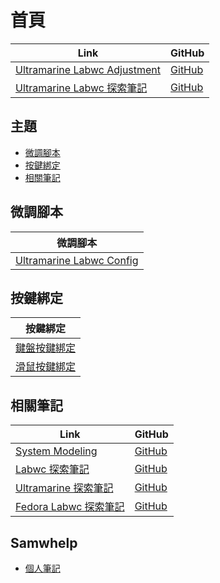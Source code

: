 

# 首頁

| Link | GitHub |
| ---- | ------ |
| [Ultramarine Labwc Adjustment](https://samwhelp.github.io/ultramarine-labwc-adjustment/) | [GitHub](https://github.com/samwhelp/ultramarine-labwc-adjustment) |
| [Ultramarine Labwc 探索筆記](https://samwhelp.github.io/note-about-ultramarine-labwc/) | [GitHub](https://github.com/samwhelp/note-about-ultramarine-labwc) |




## 主題

* [微調腳本](#微調腳本)
* [按鍵綁定](#按鍵綁定)
* [相關筆記](#相關筆記)




## 微調腳本

| 微調腳本 |
| -------- |
| [Ultramarine Labwc Config](https://github.com/samwhelp/ultramarine-labwc-adjustment/tree/main/prototype/main/labwc-config/Main) |




## 按鍵綁定

| 按鍵綁定 |
| ------ |
| [鍵盤按鍵綁定](https://samwhelp.github.io/note-about-ultramarine-labwc/read/config/keybind.html) |
| [滑鼠按鍵綁定](https://samwhelp.github.io/note-about-ultramarine-labwc/read/config/mousebind.html) |




## 相關筆記

| Link | GitHub |
| ---- | ------ |
| [System Modeling](https://samwhelp.github.io/system-modeling/) | [GitHub](https://github.com/samwhelp/system-modeling) |
| [Labwc 探索筆記](https://samwhelp.github.io/note-about-labwc/) | [GitHub](https://github.com/samwhelp/note-about-labwc) |
| [Ultramarine 探索筆記](https://samwhelp.github.io/note-about-ultramarine/) | [GitHub](https://github.com/samwhelp/note-about-ultramarine) |
| [Fedora Labwc 探索筆記](https://samwhelp.github.io/note-about-fedora-labwc/) | [GitHub](https://github.com/samwhelp/note-about-fedora-labwc) |




## Samwhelp

* [個人筆記](https://samwhelp.github.io/book/)
